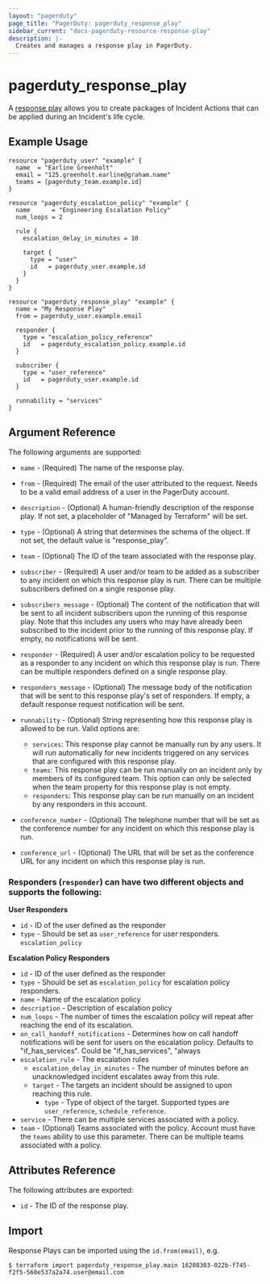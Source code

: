 ```yaml
---
layout: "pagerduty"
page_title: "PagerDuty: pagerduty_response_play"
sidebar_current: "docs-pagerduty-resource-response-play"
description: |-
  Creates and manages a response play in PagerDuty.
---
```


# pagerduty_response_play

A [response play](https://developer.pagerduty.com/api-reference/b3A6Mjc0ODE2Ng-create-a-response-play) allows you to create packages of Incident Actions that can be applied during an Incident's life cycle.


## Example Usage

```hcl
resource "pagerduty_user" "example" {
  name  = "Earline Greenholt"
  email = "125.greenholt.earline@graham.name"
  teams = [pagerduty_team.example.id]
}

resource "pagerduty_escalation_policy" "example" {
  name      = "Engineering Escalation Policy"
  num_loops = 2

  rule {
    escalation_delay_in_minutes = 10

    target {
      type = "user"
      id   = pagerduty_user.example.id
    }
  }
}

resource "pagerduty_response_play" "example" {
  name = "My Response Play"
  from = pagerduty_user.example.email

  responder {
    type = "escalation_policy_reference"
    id   = pagerduty_escalation_policy.example.id
  }

  subscriber {
    type = "user_reference"
    id   = pagerduty_user.example.id
  }

  runnability = "services"
}
```

## Argument Reference

The following arguments are supported:

  * `name` - (Required) The name of the response play.
  * `from` - (Required) The email of the user attributed to the request. Needs to be a valid email address of a user in the PagerDuty account.
  * `description` - (Optional) A human-friendly description of the response play.
    If not set, a placeholder of "Managed by Terraform" will be set.
  * `type` - (Optional)  A string that determines the schema of the object. If not set, the default value is "response_play".
  * `team` - (Optional) The ID of the team associated with the response play.
  * `subscriber` - (Required) A user and/or team to be added as a subscriber to any incident on which this response play is run. There can be multiple subscribers defined on a single response play.
  * `subscribers_message` - (Optional) The content of the notification that will be sent to all incident subscribers upon the running of this response play. Note that this includes any users who may have already been subscribed to the incident prior to the running of this response play. If empty, no notifications will be sent.
  * `responder` - (Required) A user and/or escalation policy to be requested as a responder to any incident on which this response play is run. There can be multiple responders defined on a single response play.
  * `responders_message` - (Optional) The message body of the notification that will be sent to this response play's set of responders. If empty, a default response request notification will be sent.
  * `runnability` - (Optional) String representing how this response play is allowed to be run. Valid options are:

    * `services`: This response play cannot be manually run by any users. It will run automatically for new incidents triggered on any services that are configured with this response play.
    * `teams`: This response play can be run manually on an incident only by members of its configured team. This option can only be selected when the team property for this response play is not empty.
    * `responders`: This response play can be run manually on an incident by any responders in this account.

* `conference_number` - (Optional) The telephone number that will be set as the conference number for any incident on which this response play is run.
* `conference_url` - (Optional) The URL that will be set as the conference URL for any incident on which this response play is run.

### Responders (`responder`) can have two different objects and supports the following:

**User Responders**
* `id` - ID of the user defined as the responder
* `type` - Should be set as `user_reference` for user responders. `escalation_policy`

**Escalation Policy Responders**
* `id` - ID of the user defined as the responder
* `type` - Should be set as `escalation_policy` for escalation policy responders.
* `name` - Name of the escalation policy
* `description` - Description of escalation policy
* `num_loops` - The number of times the escalation policy will repeat after reaching the end of its escalation.
* `on_call_handoff_notifications` - Determines how on call handoff notifications will be sent for users on the escalation policy. Defaults to "if_has_services". Could be "if_has_services", "always
* `escalation_rule` - The escalation rules
  * `escalation_delay_in_minutes` - The number of minutes before an unacknowledged incident escalates away from this rule.
  * `target` - The targets an incident should be assigned to upon reaching this rule.
    * `type` - Type of object of the target. Supported types are `user_reference`, `schedule_reference`.
* `service` - There can be multiple services associated with a policy.
* `team` - (Optional) Teams associated with the policy. Account must have the `teams` ability to use this parameter. There can be multiple teams associated with a policy.


## Attributes Reference

The following attributes are exported:

  * `id` - The ID of the response play.

## Import

Response Plays can be imported using the `id.from(email)`, e.g.

```
$ terraform import pagerduty_response_play.main 16208303-022b-f745-f2f5-560e537a2a74.user@email.com
```
